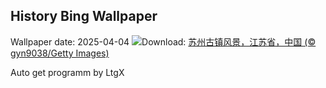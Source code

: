 ## History Bing Wallpaper
Wallpaper date: 2025-04-04
![](https://www.bing.com/th?id=OHR.QingMingY25_ZH-CN9818431198_UHD.jpg&w=1000)Download: [苏州古镇风景，江苏省，中国 (© gyn9038/Getty Images)](https://www.bing.com/th?id=OHR.QingMingY25_ZH-CN9818431198_UHD.jpg)

Auto get programm by LtgX
